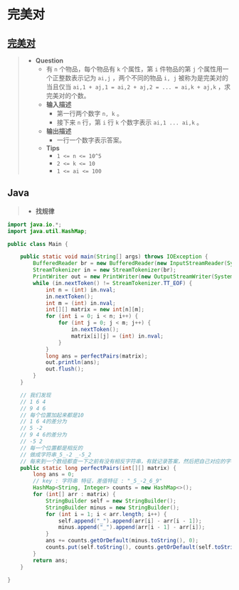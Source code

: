 # 完美对

## [完美对](https://www.nowcoder.com/practice/f5a3b5ab02ed4202a8b54dfb76ad035e)

> - **Question**
>   - 有 `n` 个物品，每个物品有 `k` 个属性，第 `i` 件物品的第 `j` 个属性用一个正整数表示记为 `ai,j` ，两个不同的物品 `i, j` 被称为是完美对的当且仅当 `ai,1 + aj,1 = ai,2 + aj,2 = ... = ai,k + aj,k` ，求完美对的个数。
>   - **输入描述**
>     - 第一行两个数字 `n, k` 。
>     - 接下来 `n` 行，第 `i` 行 `k` 个数字表示 `ai,1 ... ai,k` 。
>   - **输出描述**
>     - 一行一个数字表示答案。
>   - **Tips**
>     - `1 <= n <= 10^5`
>     - `2 <= k <= 10`
>     - `1 <= ai <= 100`

## Java

> - **找规律**

```java
import java.io.*;
import java.util.HashMap;

public class Main {

    public static void main(String[] args) throws IOException {
        BufferedReader br = new BufferedReader(new InputStreamReader(System.in));
        StreamTokenizer in = new StreamTokenizer(br);
        PrintWriter out = new PrintWriter(new OutputStreamWriter(System.out));
        while (in.nextToken() != StreamTokenizer.TT_EOF) {
            int n = (int) in.nval;
            in.nextToken();
            int m = (int) in.nval;
            int[][] matrix = new int[n][m];
            for (int i = 0; i < n; i++) {
                for (int j = 0; j < m; j++) {
                    in.nextToken();
                    matrix[i][j] = (int) in.nval;
                }
            }
            long ans = perfectPairs(matrix);
            out.println(ans);
            out.flush();
        }
    }

    // 我们发现
    // 1 6 4
    // 9 4 6 
    // 每个位置加起来都是10
    // 1 6 4的差分为
    // 5 -2
    // 9 4 6的差分为
    // -5 2
    // 每一个位置都是相反的
    // 做成字符串_5_-2 _-5_2
    // 每来到一个数组都查一下之前有没有相反字符串，有就记录答案，然后把自己对应的字符串+1给后面的数组使用
    public static long perfectPairs(int[][] matrix) {
        long ans = 0;
        // key : 字符串 特征，差值特征 : "_5_-2_6_9"
        HashMap<String, Integer> counts = new HashMap<>();
        for (int[] arr : matrix) {
            StringBuilder self = new StringBuilder();
            StringBuilder minus = new StringBuilder();
            for (int i = 1; i < arr.length; i++) {
                self.append("_").append(arr[i] - arr[i - 1]);
                minus.append("_").append(arr[i - 1] - arr[i]);
            }
            ans += counts.getOrDefault(minus.toString(), 0);
            counts.put(self.toString(), counts.getOrDefault(self.toString(), 0) + 1);
        }
        return ans;
    }

}
```
